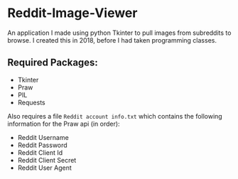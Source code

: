 # Reddit-Image-Viewer
An application I made using python Tkinter to pull images from subreddits to browse. I created this in 2018, before I had taken programming classes.

Required Packages:
-
- Tkinter
- Praw
- PIL
- Requests

Also requires a file `Reddit account info.txt` which contains the following information for the Praw api (in order):
- Reddit Username
- Reddit Password
- Reddit Client Id
- Reddit Client Secret
- Reddit User Agent


